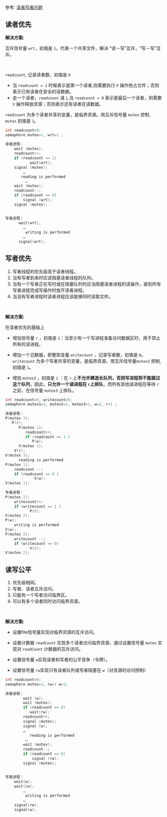 参考: [读者写者问题](https://www.cnblogs.com/RioTian/p/16693525.html)


## 读者优先

**解决方案:**

互斥信号量 `wrt`，初值是 `1`，代表一个共享文件，解决 “读－写”互斥，“写－写”互斥。

<br>

`readcount`, 记录读者数，初值是 `0` 
  * 当 `readcount = 1` 时候表示是第一个读者,则需要执行 `P` 操作抢占文件；否则表示已有读者在安全的读数据。
  * 走一个读者，`readcount` 减 `1`,当 `readcount = 0` 表示是最后一个读者，则需要 `V`   操作释放资源；否则表示还有读者在读数据。

`readcount` 为多个读者共享的变量，是临界资源。用互斥信号量 `mutex` 控制, `mutex` 初值是 `1`。

```c
int readcount=0; 
semaphore mutex=1, wrt=1 ; 
 
读者进程：
    wait (mutex);
	readcount++;	
	if (readcount == 1)
	       wait(wrt);
	signal (mutex);
		…
	   reading is performed
		 …
	wait (mutex);
	readcount--;
	if (readcount == 0)
		signal (wrt);
	signal (mutex);
 
 
写者进程：     
      wait(wrt);
	    …
         writing is performed
	    …
      signal(wrt);
```


## 写者优先

1. 写者线程的优先级高于读者线程。
2. 当有写者到来时应该阻塞读者线程的队列。
3. 当有一个写者正在写时或在阻塞队列时应当阻塞读者进程的读操作，直到所有写者进程完成写操作时放开读者进程。
4. 当没有写者进程时读者进程应该能够同时读取文件。

<br>

**解决方案:**

在读者优先的基础上

  * 增加信号量  `r` ，初值是 `1`：当至少有一个写进程准备访问数据区时，用于禁止所有的读进程。

  * 增加一个记数器，即整型变量 `writecount` ，记录写者数，初值是 `0`。 `writecount` 为多个写者共享的变量，是临界资源。用互斥信号量`mutex2` 控制, 初值是 `1`。

  * 增加 `mutex3` ，初值是 `1` ：在 `r` 上**不允许建造长队列，否则写进程将不能跳过这个队列**，因此，**只允许一个读进程在 `r`上排队**，而所有其他读进程在等待 `r`之前，在信号量 `mutex3` 上排队。

```c
int readcount=0, writecount=0; 
semaphore mutex1=1, mutex2=1, mutex3=1, w=1, r=1 ; 
 
读者进程：
P(mutex 3);
   P(r);
      P(mutex 1);
         readcount++;
         if (readcount == 1 ) 
            P(w);
      V(mutex 1);
    V(r);
V(mutex 3);
      reading is performed
P(mutex 1);
    readcount --;
    if (readcount == 0 )
             V(w);
V(mutex 1);
 
写者进程：     
P(mutex 2);
    writecount++;
    if (writecount == 1 )
           P(r);
V(mutex 2);
P(w);
    writing is performed
V(w);
P(mutex 2);
    writecount --;
    if (writecount == 0)
           V(r);
V(mutex 2); 
```

## 读写公平

1. 优先级相同。
2. 写者、读者互斥访问。
3. 只能有一个写者访问临界区。
4. 可以有多个读者同时访问临界资源。

<br>

**解决方案:**

* 设置file信号量实现对临界资源的互斥访问。

* 设置计数器 `readCount` 实现多个读者访问临界资源，通过设置信号量 `mutex` 实现对 `readCount` 计数器的互斥访问。

* 设置信号量 `w`实现读者和写者的公平竞争（令牌）。

* 设置信号量 `rw`实现只有读者队列或写者阻塞在 `w`（对资源的访问控制）


```c
int readcount=0; 
semaphore mutex=1, rw=1 w=1; 
 
读者进程：
        wait (w);
        wait (mutex);
        if (readcount == 0)
	       wait(rw);
    	readcount++;	
    	signal (mutex);
        signal (w);
		…
    	   reading is performed
		 …
    	wait (mutex);
    	readcount--;
    	if (readcount == 0)
    		signal (rw);
    	signal (mutex);
 
 
写者进程：     
    wait(w);
    wait(rw);
	    …
         writing is performed
	    …
    signal(rw);
    signal(w);
```
